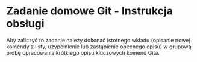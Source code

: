 # Zadanie domowe Git - Instrukcja obsługi
Aby zaliczyć to zadanie należy dokonać istotnego wkładu (opisanie nowej komendy z listy, uzypełnienie lub zastąpienie obecnego opisu) w grupową próbę opracowania krótkiego opisu kluczowych komend Gita.
